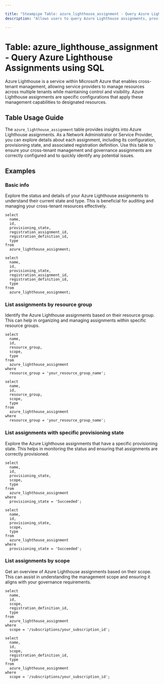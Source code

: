 ```yaml
---

title: "Steampipe Table: azure_lighthouse_assignment - Query Azure Lighthouse Assignments using SQL"
description: "Allows users to query Azure Lighthouse assignments, providing insights into the management and governance of resources across multiple tenants."

---
```


# Table: azure_lighthouse_assignment - Query Azure Lighthouse Assignments using SQL

Azure Lighthouse is a service within Microsoft Azure that enables cross-tenant management, allowing service providers to manage resources across multiple tenants while maintaining control and visibility. Azure Lighthouse assignments are specific configurations that apply these management capabilities to designated resources.

## Table Usage Guide

The `azure_lighthouse_assignment` table provides insights into Azure Lighthouse assignments. As a Network Administrator or Service Provider, you can explore details about each assignment, including its configuration, provisioning state, and associated registration definition. Use this table to ensure your cross-tenant management and governance assignments are correctly configured and to quickly identify any potential issues.

## Examples

### Basic info
Explore the status and details of your Azure Lighthouse assignments to understand their current state and type. This is beneficial for auditing and managing your cross-tenant resources effectively.

```sql+postgres
select
  name,
  id,
  provisioning_state,
  registration_assignment_id,
  registration_definition_id,
  type
from
  azure_lighthouse_assignment;
```

```sql+sqlite
select
  name,
  id,
  provisioning_state,
  registration_assignment_id,
  registration_definition_id,
  type
from
  azure_lighthouse_assignment;
```

### List assignments by resource group
Identify the Azure Lighthouse assignments based on their resource group. This can help in organizing and managing assignments within specific resource groups.

```sql+postgres
select
  name,
  id,
  resource_group,
  scope,
  type
from
  azure_lighthouse_assignment
where
  resource_group = 'your_resource_group_name';
```

```sql+sqlite
select
  name,
  id,
  resource_group,
  scope,
  type
from
  azure_lighthouse_assignment
where
  resource_group = 'your_resource_group_name';
```

### List assignments with specific provisioning state
Explore the Azure Lighthouse assignments that have a specific provisioning state. This helps in monitoring the status and ensuring that assignments are correctly provisioned.

```sql+postgres
select
  name,
  id,
  provisioning_state,
  scope,
  type
from
  azure_lighthouse_assignment
where
  provisioning_state = 'Succeeded';
```

```sql+sqlite
select
  name,
  id,
  provisioning_state,
  scope,
  type
from
  azure_lighthouse_assignment
where
  provisioning_state = 'Succeeded';
```

### List assignments by scope
Get an overview of Azure Lighthouse assignments based on their scope. This can assist in understanding the management scope and ensuring it aligns with your governance requirements.

```sql+postgres
select
  name,
  id,
  scope,
  registration_definition_id,
  type
from
  azure_lighthouse_assignment
where
  scope = '/subscriptions/your_subscription_id';
```

```sql+sqlite
select
  name,
  id,
  scope,
  registration_definition_id,
  type
from
  azure_lighthouse_assignment
where
  scope = '/subscriptions/your_subscription_id';
```